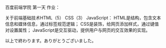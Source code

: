 百度前端学院 第一天 作业：

关于前端基础技术HTML（5） CSS（3） JavaScript：
  HTML是结构，包含文本信息和媒体信息，通过标签规范逻辑；
  CSS是装饰，给网页添加样式，通过键值对设置属性；
  JavaScript是交互驱动，提供用户与网页的交互效果的实现。
  
以上で終わります。ありがとうございました。
